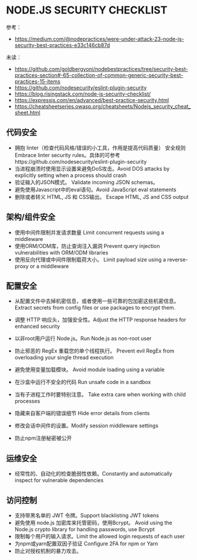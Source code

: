 # NODE.JS SECURITY CHECKLIST

参考：
- https://medium.com/@nodepractices/were-under-attack-23-node-js-security-best-practices-e33c146cb87d

未读：
- https://github.com/goldbergyoni/nodebestpractices/tree/security-best-practices-section#-65-collection-of-common-generic-security-best-practices-15-items
- https://github.com/nodesecurity/eslint-plugin-security
- https://blog.risingstack.com/node-js-security-checklist/
- https://expressjs.com/en/advanced/best-practice-security.html
- https://cheatsheetseries.owasp.org/cheatsheets/Nodejs_security_cheat_sheet.html

## 代码安全
- 拥抱 linter（检查代码风格/错误的小工具，作用是提高代码质量） 安全规则 Embrace linter security rules。具体的可参考https://github.com/nodesecurity/eslint-plugin-security
- 当进程崩溃时使用显示设置来避免DoS攻击。Avoid DOS attacks by explicitly setting when a process should crash
- 验证输入的JSON模式。 Validate incoming JSON schemas。
- 避免使用Javascript中的eval语句。Avoid JavaScript eval statements
- 删除或者转义 HTML, JS 和 CSS输出。 Escape HTML, JS and CSS output
## 架构/组件安全
- 使用中间件限制并发请求数量 Limit concurrent requests using a middleware
- 使用ORM/ODM库，防止查询注入漏洞 Prevent query injection vulnerabilities with ORM/ODM libraries
- 使用反向代理或中间件限制载荷大小。 Limit payload size using a reverse-proxy or a middleware

## 配置安全
- 从配置文件中去掉机密信息，或者使用一些可靠的包加密这些机密信息。 Extract secrets from config files or use packages to encrypt them.

- 调整 HTTP 响应头，加强安全性。Adjust the HTTP response headers for enhanced security



- 以非root用户运行 Node.js。Run Node.js as non-root user

- 防止邪恶的 RegEx 重载您的单个线程执行。 Prevent evil RegEx from overloading your single thread execution

- 避免使用变量加载模块。 Avoid module loading using a variable

- 在沙盒中运行不安全的代码 Run unsafe code in a sandbox

- 当有子进程工作时要特别注意。 Take extra care when working with child processes

- 隐藏来自客户端的错误细节 Hide error details from clients

- 修改会话中间件的设置。Modify session middleware settings

- 防止npm注册秘密被公开

## 运维安全

- 经常性的、自动化的检查脆弱性依赖。Constantly and automatically inspect for vulnerable dependencies

## 访问控制

- 支持带黑名单的 JWT 令牌。Support blacklisting JWT tokens
- 避免使用 node.js 加密库来托管密码，使用Bcrypt。 Avoid using the Node.js crypto library for handling passwords, use Bcrypt
- 限制每个用户的输入请求。Limit the allowed login requests of each user
- 为npm或yarn配置双因子验证 Configure 2FA for npm or Yarn
- 防止对授权机制的暴力攻击。
